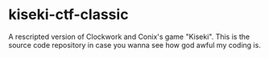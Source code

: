 # kiseki-ctf-classic
A rescripted version of Clockwork and Conix's game "Kiseki". This is the source code repository in case you wanna see how god awful my coding is.
